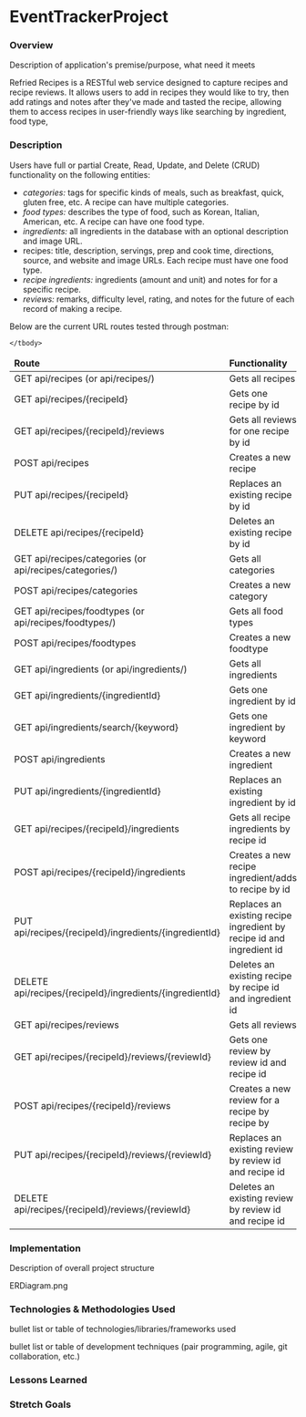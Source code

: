 # EventTrackerProject
### Overview
Description of application's premise/purpose, what need it meets

Refried Recipes is a RESTful web service designed to capture recipes and recipe reviews. It allows users to add in recipes they would like to try, then add ratings and notes after they've made and tasted the recipe, allowing them to access recipes in user-friendly ways like searching by ingredient, food type, 

### Description
Users have full or partial Create, Read, Update, and Delete (CRUD) functionality on the following entities:
<ul>
	<li><em>categories:</em> tags for specific kinds of meals, such as breakfast, quick, gluten free, etc. A recipe can have multiple categories.</li>
	<li><em>food types: </em>describes the type of food, such as Korean, Italian, American, etc. A recipe can have one food type.</li>
	<li><em>ingredients:</em> all ingredients in the database with an optional description and image URL.</li>
	</li><li>recipes: title, description, servings, prep and cook time, directions, source, and website and image URLs. Each recipe must have one food type.</li>
	<li><em>recipe ingredients:</em> ingredients (amount and unit) and notes for for a specific recipe.</li> 
	<li><em>reviews:</em> remarks, difficulty level, rating, and notes for the future of each record of making a recipe.
</ul>
Below are the current URL routes tested through postman:
<table class="table table-bordered">
	<thead>
		<td><strong>Route</strong></td>
		<td><strong>Functionality</strong></td>
	</thead>
	<tbody>
		<tr>
			<td>GET api/recipes (or api/recipes/)</td>
			<td>Gets all recipes</td>
		</tr>
		<tr>
			<td>GET api/recipes/{recipeId}</td>
			<td>Gets one recipe by id</td>
		</tr>
		<tr>
			<td>GET api/recipes/{recipeId}/reviews</td>
			<td>Gets all reviews for one recipe by id</td>	
		</tr>
		<tr>
			<td>POST api/recipes</td>
			<td>Creates a new recipe</td>
		</tr>
		<tr>
			<td>PUT api/recipes/{recipeId}</td>
			<td>Replaces an existing recipe by id</td>
		</tr>
		<tr>
			<td>DELETE api/recipes/{recipeId}</td>
			<td>Deletes an existing recipe by id</td>
		</tr>
		<tr>
			<td>GET api/recipes/categories (or api/recipes/categories/)</td>
			<td>Gets all categories</td>
		</tr>
		<tr>
			<td>POST api/recipes/categories</td>
			<td>Creates a new category</td>
		</tr>
		<tr>
			<td>GET api/recipes/foodtypes (or api/recipes/foodtypes/)</td>
			<td>Gets all food types</td>
		</tr>
		<tr>
			<td>POST api/recipes/foodtypes</td>
			<td>Creates a new foodtype</td>
		</tr>
		<tr>
			<td>GET api/ingredients (or api/ingredients/)</td>
			<td>Gets all ingredients</td>
		</tr>
		<tr>
			<td>GET api/ingredients/{ingredientId}</td>
			<td>Gets one ingredient by id</td>
		</tr>
		<tr>
			<td>GET api/ingredients/search/{keyword}</td>
			<td>Gets one ingredient by keyword</td>
		</tr>
		<tr>
			<td>POST api/ingredients</td>
			<td>Creates a new ingredient</td>
		</tr>
		<tr>
			<td>PUT api/ingredients/{ingredientId}</td>
			<td>Replaces an existing ingredient by id</td>
		</tr>
		<tr>
			<td>GET api/recipes/{recipeId}/ingredients</td>
			<td>Gets all recipe ingredients by recipe id</td>
		</tr>
		<tr>
			<td>POST api/recipes/{recipeId}/ingredients</td>
			<td>Creates a new recipe ingredient/adds to recipe by id</td>
		</tr>
		<tr>
			<td>PUT api/recipes/{recipeId}/ingredients/{ingredientId}</td>
			<td>Replaces an existing recipe ingredient by recipe id and ingredient id</td>
		</tr>
		<tr>
			<td>DELETE api/recipes/{recipeId}/ingredients/{ingredientId}</td>
			<td>Deletes an existing recipe by recipe id and ingredient id</td>
		</tr>
		<tr>
			<td>GET api/recipes/reviews</td>
			<td>Gets all reviews</td>
		</tr>
		<tr>
			<td>GET api/recipes/{recipeId}/reviews/{reviewId}</td>
			<td>Gets one review by review id and recipe id</td>
		</tr>
		<tr>
			<td>POST api/recipes/{recipeId}/reviews</td>
			<td>Creates a new review for a recipe by recipe by</td>
		</tr>
		<tr>
			<td>PUT api/recipes/{recipeId}/reviews/{reviewId}</td>
			<td>Replaces an existing review by review id and recipe id</td>
		</tr>
		<tr>
			<td>DELETE api/recipes/{recipeId}/reviews/{reviewId}</td>
			<td>Deletes an existing review by review id and recipe id</td>
		</tr>



	</tbody>
</table>


### Implementation
Description of overall project structure

ERDiagram.png

### Technologies & Methodologies Used
bullet list or table of technologies/libraries/frameworks used

bullet list or table of development techniques (pair programming, agile, git collaboration, etc.)


### Lessons Learned

### Stretch Goals
